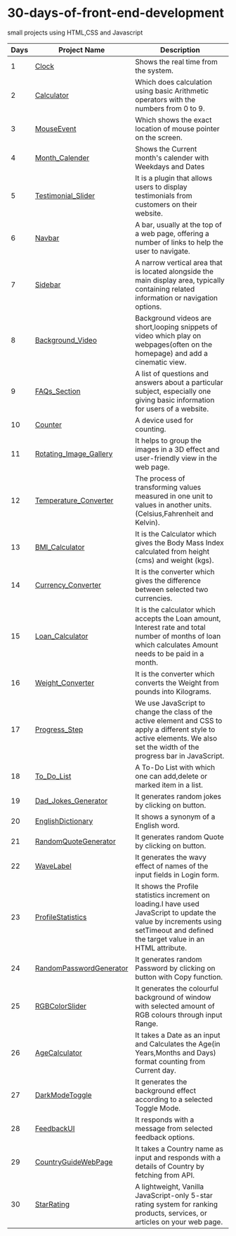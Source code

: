 # 30-days-of-front-end-development
small projects using HTML,CSS and Javascript

|Days | Project Name  | Description |
|----|--------------|-------------|
|  1  | [Clock](https://jalpa95.github.io/30-days-of-front-end-development/1-Clock)  |Shows the real time from the system. |
| 2  | [Calculator](https://jalpa95.github.io/30-days-of-front-end-development/2-JsCalculator/)  | Which does calculation using basic Arithmetic operators with the numbers from 0 to 9. |
|  3  | [MouseEvent](https://jalpa95.github.io/30-days-of-front-end-development/3-MouseEvent/)  | Which shows the exact location of mouse pointer on the screen.|
|  4  | [Month_Calender](https://jalpa95.github.io/30-days-of-front-end-development/4-MonthCalender/)  | Shows the Current month's calender with Weekdays and Dates  |
|  5  | [Testimonial_Slider](https://jalpa95.github.io/30-days-of-front-end-development/5-TestimonialSlider/) | It is a plugin that allows users to display testimonials from customers on their website. |
|  6  | [Navbar](https://jalpa95.github.io/30-days-of-front-end-development/6-Navbar/) |A bar, usually at the top of a web page, offering a number of links to help the user to navigate. |
|  7  | [Sidebar](https://jalpa95.github.io/30-days-of-front-end-development/7-SideBarMenu/) |A narrow vertical area that is located alongside the main display area, typically containing related information or navigation options. |
|  8  | [Background_Video](https://jalpa95.github.io/30-days-of-front-end-development/8-BackgroundVideo/) | Background videos are short,looping snippets of video which play on webpages(often on the homepage) and add a cinematic view.|
|  9  | [FAQs_Section](https://jalpa95.github.io/30-days-of-front-end-development/9-Q&A_Section/) | A list of questions and answers about a particular subject, especially one giving basic information for users of a website. |
|  10  | [Counter](https://jalpa95.github.io/30-days-of-front-end-development/10-Counter/)  | A device used for counting. |
|  11  | [Rotating_Image_Gallery](https://jalpa95.github.io/30-days-of-front-end-development/11-RotatingImageGallery/)   | It helps to group the images in a 3D effect and user-friendly view in the web page.|
|  12  | [Temperature_Converter](https://jalpa95.github.io/30-days-of-front-end-development/12-TemperatureConverter/) | The process of transforming values measured in one unit to values in another units.(Celsius,Fahrenheit and Kelvin). |
|  13  | [BMI_Calculator](https://jalpa95.github.io/30-days-of-front-end-development/13-BMICalculator/) | It is the Calculator which gives the Body Mass Index calculated from height (cms) and weight (kgs). |
|  14  | [Currency_Converter](https://jalpa95.github.io/30-days-of-front-end-development/14-CurrencyConverter/) | It is the converter which gives the difference between selected two currencies. |
|  15  | [Loan_Calculator](https://jalpa95.github.io/30-days-of-front-end-development/15-LoanCalculator/) | It is the calculator which accepts the Loan amount, Interest rate and total number of months of loan which calculates Amount needs to be paid in a month. |
|  16  | [Weight_Converter](https://jalpa95.github.io/30-days-of-front-end-development/16-WeightConverter/) | It is the converter which converts the Weight from pounds into Kilograms.  |
|  17  | [Progress_Step](https://jalpa95.github.io/30-days-of-front-end-development/17-ProgressStep/) | We use JavaScript to change the class of the active element and CSS to apply a different style to active elements. We also set the width of the progress bar in JavaScript. |
|  18  | [To_Do_List](https://jalpa95.github.io/30-days-of-front-end-development/18-ToDoList/) | A To-Do List with which one can add,delete or marked item in a list.  |
|  19  | [Dad_Jokes_Generator](https://jalpa95.github.io/30-days-of-front-end-development/19-DadJokesGenerator/) | It generates random jokes by clicking on button.  |
|  20  | [EnglishDictionary](https://jalpa95.github.io/30-days-of-front-end-development/20-EnglishDictionary/) | It shows a synonym of a English word.  |
|  21  | [RandomQuoteGenerator](https://jalpa95.github.io/30-days-of-front-end-development/21-RandomQuoteGenerator/) | It generates random Quote by clicking on button.  |
|  22  | [WaveLabel](https://jalpa95.github.io/30-days-of-front-end-development/22-WaveLabel/) | It generates the wavy effect of names of the input fields in Login form.  |
|  23  | [ProfileStatistics](https://jalpa95.github.io/30-days-of-front-end-development/23-ProfileStatistics/) | It shows the Profile statistics increment on loading.I have used JavaScript to update the value by increments using setTimeout and defined the target value in an HTML attribute. |
|  24  | [RandomPasswordGenerator](https://jalpa95.github.io/30-days-of-front-end-development/24-RandomPasswordGenerator/) | It generates random Password by clicking on button with Copy function.  |
|  25  | [RGBColorSlider](https://jalpa95.github.io/30-days-of-front-end-development/25-RGBColorSlider/) | It generates the colourful background of window with selected amount of RGB colours through input Range.  |
|  26  | [AgeCalculator](https://jalpa95.github.io/30-days-of-front-end-development/26-AgeCalculator/) | It takes a Date as an input and Calculates the Age(in Years,Months and Days) format counting from Current day.  |
|  27  | [DarkModeToggle](https://jalpa95.github.io/30-days-of-front-end-development/27-DarkModeToggle/) | It generates the background effect according to a selected Toggle Mode.  |
|  28  | [FeedbackUI](https://jalpa95.github.io/30-days-of-front-end-development/28-FeedbackUI/) | It responds with a message from selected feedback options.  |
|  29  | [CountryGuideWebPage](https://jalpa95.github.io/30-days-of-front-end-development/29-CountryGuideWebPage/) | It takes a Country name as input and responds with a details of Country by fetching from API. |
|  30  | [StarRating](https://jalpa95.github.io/30-days-of-front-end-development/30-StarRating/) | A lightweight, Vanilla JavaScript-only 5-star rating system for ranking products, services, or articles on your web page. |